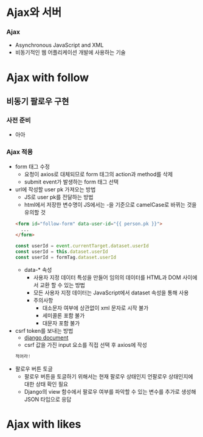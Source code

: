 # Ajax와 서버
### Ajax
- Asynchronous JavaScript and XML
- 비동기적인 웹 어플리케이션 개발에 사용하는 기술
# Ajax with follow
## 비동기 팔로우 구현
### 사전 준비
- 아아
### Ajax 적용
- form 태그 수정
  - 요청이 axios로 대체되므로 form 태그의 action과 method를 삭제
  - submit event가 발생하는 form 태그 선택
- url에 작성할 user pk 가져오는 방법 
  - JS로 user pk를 전달하는 방법
  - html에서 저장한 변수명이 JS에서는 -을 기준으로 camelCase로 바뀌는 것을 유의할 것
  ```html
  <form id="follow-form" data-user-id="{{ person.pk }}">
    ...
  </form>
  ```
  ```js
  const userId = event.currentTarget.dataset.userId
  const userId = this.dataset.userId
  const userId = formTag.dataset.userId
  ```
  - data-* 속성
    - 사용자 지정 데이터 특성을 만들어 임의의 데이터를 HTML과 DOM 사이에서 교환 할 수 있는 방법
    - 모든 사용자 지정 데이터는 JavaScript에서 dataset 속성을 통해 사용
    - 주의사항
      - 대소문자 여부에 상관없이 xml 문자로 시작 불가
      - 세미콜론 포함 불가
      - 대문자 포함 불가
- csrf token를 보내는 방법
  - [django document](https://docs.djangoproject.com/en/5.0/howto/csrf/#acquiring-the-token-if-csrf-use-sessions-or-csrf-cookie-httponly-is-true)
  - csrf 값을 가진 input 요소를 직접 선택 후 axios에 작성
  ```js
  적어라!
  ```
- 팔로우 버튼 토글
  - 팔로우 버튼을 토글하기 위해서는 현재 팔로우 상태인지 언팔로우 상태인지에 대한 상태 확인 필요
  - Django의 view 함수에서 팔로우 여부를 파악할 수 있는 변수를 추가로 생성해 JSON 타입으로 응답
# Ajax with likes